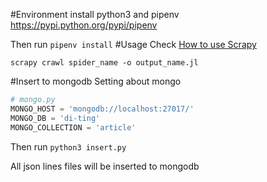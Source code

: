 #Environment
install python3 and pipenv
https://pypi.python.org/pypi/pipenv
 
Then run `pipenv install`
#Usage
Check <a href="https://doc.scrapy.org/en/1.5/intro/overview.html">How to use Scrapy</a>
```commandline
scrapy crawl spider_name -o output_name.jl
```
#Insert to mongodb
Setting about mongo
```python
# mongo.py
MONGO_HOST = 'mongodb://localhost:27017/'
MONGO_DB = 'di-ting'
MONGO_COLLECTION = 'article'
```
Then run `python3 insert.py`
 
All json lines files will be inserted to mongodb